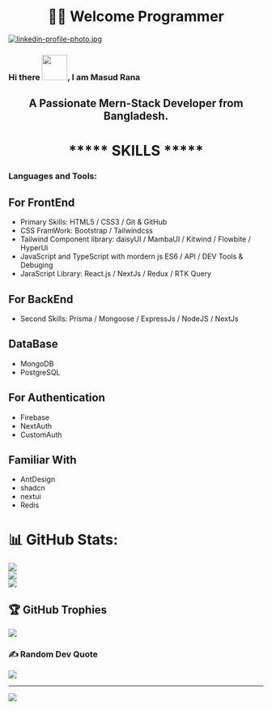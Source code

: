 # <h1 align="center">👨‍💻 Welcome Programmer</h1>
[![linkedin-profile-photo.jpg](https://i.postimg.cc/4dw3kvQS/linkedin-profile-photo.jpg)](https://www.linkedin.com/in/mrmasudrana/)
### Hi there <img src = "https://raw.githubusercontent.com/shakilahmedatik/shakilahmedatik/main/hi.gif" width="50px" height="50px">, I am Masud Rana
<h2 align="center">A Passionate Mern-Stack Developer from Bangladesh.</h2>

# <h1 align="center">***** SKILLS *****</h1>
<h3 align="left">Languages and Tools:</h3>

## For FrontEnd

* Primary Skills: HTML5 / CSS3 / Git & GitHub 
*  CSS FramWork: Bootstrap / Tailwindcss
*  Tailwind Component library: daisyUI / MambaUI / Kitwind / Flowbite / HyperUi
*  JavaScript and TypeScript with mordern js ES6 / API / DEV Tools & Debuging
*  JaraScript Library: React.js / NextJs / Redux / RTK Query

## For BackEnd
* Second Skills: Prisma / Mongoose / ExpressJs / NodeJS / NextJs

## DataBase
* MongoDB
* PostgreSQL

## For Authentication
* Firebase
* NextAuth
* CustomAuth

## Familiar With
* AntDesign
* shadcn
* nextui
* Redis
  
# 📊 GitHub Stats:
![](https://github-readme-stats.vercel.app/api?username=masudranawebdev&theme=dark&hide_border=false&include_all_commits=false&count_private=false)<br/>
![](https://github-readme-streak-stats.herokuapp.com/?user=masudranawebdev&theme=dark&hide_border=false)<br/>
![](https://github-readme-stats.vercel.app/api/top-langs/?username=masudranawebdev&theme=dark&hide_border=false&include_all_commits=false&count_private=false&layout=compact)

## 🏆 GitHub Trophies
![](https://github-profile-trophy.vercel.app/?username=masudranawebdev&theme=radical&no-frame=false&no-bg=true&margin-w=4)

### ✍️ Random Dev Quote
![](https://quotes-github-readme.vercel.app/api?type=horizontal&theme=radical)

---
[![](https://visitcount.itsvg.in/api?id=masudranawebdev&icon=0&color=0)](https://visitcount.itsvg.in)

<!-- Proudly created with GPRM ( https://gprm.itsvg.in ) -->

